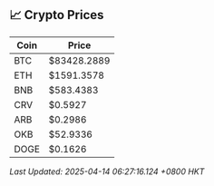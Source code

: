 ## 📈 Crypto Prices

| Coin | Price |
| ---- | ----- |
| BTC | $83428.2889 |
| ETH | $1591.3578 |
| BNB | $583.4383 |
| CRV | $0.5927 |
| ARB | $0.2986 |
| OKB | $52.9336 |
| DOGE | $0.1626 |

_Last Updated: 2025-04-14 06:27:16.124 +0800 HKT_